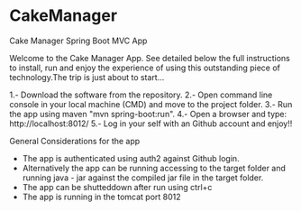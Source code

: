 # CakeManager
Cake Manager Spring Boot MVC App

Welcome to the Cake Manager App. See detailed below the full instructions to install, run and enjoy the experience of using this outstanding piece of technology.The trip is just about to start...

1.- Download the software from the repository.
2.- Open command line console in your local machine (CMD) and move to the project folder.
3.- Run the app using maven "mvn spring-boot:run".
4.- Open a browser and type: http://localhost:8012/
5.- Log in your self with an Github account and enjoy!!

General Considerations for the app
- The app is authenticated using auth2 against Github login.
- Alternatively the app can be running accessing to the target folder and running java - jar against the compiled jar file in the target folder.
- The app can be shutteddown after run using ctrl+c
- The app is running in the tomcat port 8012
